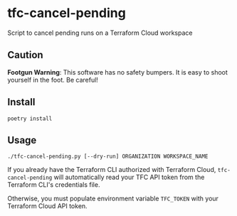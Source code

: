 tfc-cancel-pending
=================

Script to cancel pending runs on a Terraform Cloud workspace


Caution
-------

**Footgun Warning**: This software has no safety bumpers.  It is easy to shoot
yourself in the foot.  Be careful!


Install
-------

```
poetry install
```


Usage
-----

```
./tfc-cancel-pending.py [--dry-run] ORGANIZATION WORKSPACE_NAME
```

If you already have the Terraform CLI authorized with Terraform
Cloud, `tfc-cancel-pending` will automatically read your TFC API token from the
Terraform CLI's credentials file.

Otherwise, you must populate environment variable `TFC_TOKEN` with your
Terraform Cloud API token.